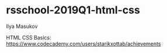 # rsschool-2019Q1-html-css

Ilya Masukov

HTML CSS Basics: https://www.codecademy.com/users/starikxottab/achievements
